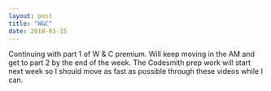 ```yaml
---
layout: post
title: "W&C"
date: 2018-03-15
---
```


Continuing with part 1 of W & C premium. Will keep moving in the AM and get to part 2 by the end of the week. The Codesmith prep work will start next week so I should move as fast as possible through these videos while I can.
